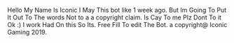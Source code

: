 Hello My Name Is Iconic I May This bot like 1 week ago.
But Im Going To Put It Out To The words Not to a a copyright claim.
Is Cay To me Plz Dont To it Ok :) I work Had On this So Its. Free Fill To edit The Bot.
a copyright@ Iconic Gaming 2019.
